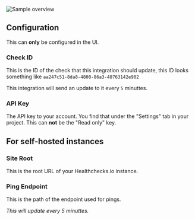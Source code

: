 ![Sample overview](https://github.com/custom-components/healthchecksio/blob/master/img/example.png)

## Configuration

This can **only** be configured in the UI.

### Check ID

This is the ID of the check that this integration should update, this ID looks something like `aa247c51-8da8-4800-86a3-48763142e902`

This integration will send an update to it every `5` minuttes.

### API Key

The API key to your account.
You find that under the "Settings" tab in your project.
This can **not** be the "Read only" key.

## For self-hosted instances

### Site Root

This is the root URL of your Healthchecks.io instance.

### Ping Endpoint

This is the path of the endpoint used for pings.


_This will update every 5 minuttes._